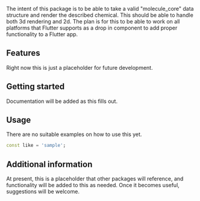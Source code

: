 <!--
This README describes the package. If you publish this package to pub.dev,
this README's contents appear on the landing page for your package.

For information about how to write a good package README, see the guide for
[writing package pages](https://dart.dev/guides/libraries/writing-package-pages).

For general information about developing packages, see the Dart guide for
[creating packages](https://dart.dev/guides/libraries/create-library-packages)
and the Flutter guide for
[developing packages and plugins](https://flutter.dev/developing-packages).
-->

The intent of this package is to be able to take a valid "molecule_core" data structure and render the described chemical. This should be able to handle both 3d rendering and 2d. The plan is for this to be able to work on all platforms that Flutter supports as a drop in component to add proper functionality to a Flutter app.

## Features

Right now this is just a placeholder for future development.

## Getting started

Documentation will be added as this fills out.

## Usage

There are no suitable examples on how to use this yet.

```dart
const like = 'sample';
```

## Additional information

At present, this is a placeholder that other packages will reference, and functionality will be added to this as needed. Once it becomes useful, suggestions will be welcome.
